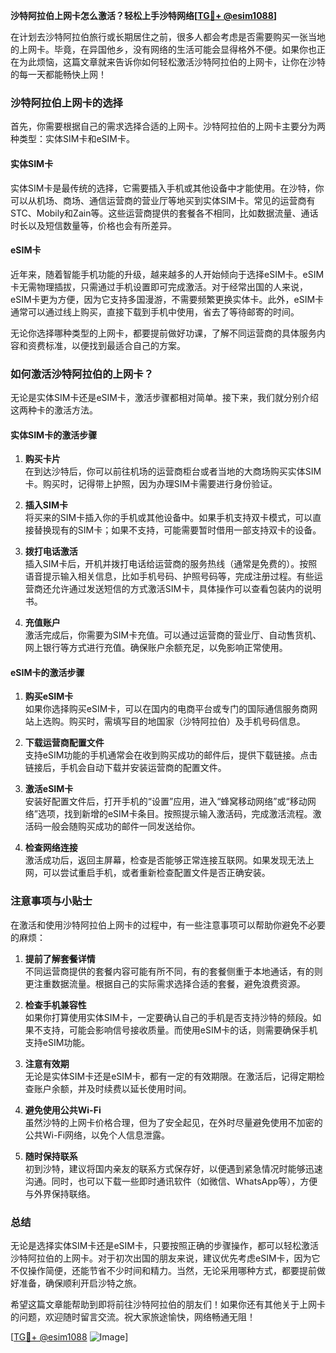 **沙特阿拉伯上网卡怎么激活？轻松上手沙特网络[[TG💪+ @esim1088](https://t.me/s/esim1088)]**

在计划去沙特阿拉伯旅行或长期居住之前，很多人都会考虑是否需要购买一张当地的上网卡。毕竟，在异国他乡，没有网络的生活可能会显得格外不便。如果你也正在为此烦恼，这篇文章就来告诉你如何轻松激活沙特阿拉伯的上网卡，让你在沙特的每一天都能畅快上网！

### 沙特阿拉伯上网卡的选择

首先，你需要根据自己的需求选择合适的上网卡。沙特阿拉伯的上网卡主要分为两种类型：实体SIM卡和eSIM卡。

#### 实体SIM卡
实体SIM卡是最传统的选择，它需要插入手机或其他设备中才能使用。在沙特，你可以从机场、商场、通信运营商的营业厅等地买到实体SIM卡。常见的运营商有STC、Mobily和Zain等。这些运营商提供的套餐各不相同，比如数据流量、通话时长以及短信数量等，价格也会有所差异。

#### eSIM卡
近年来，随着智能手机功能的升级，越来越多的人开始倾向于选择eSIM卡。eSIM卡无需物理插拔，只需通过手机设置即可完成激活。对于经常出国的人来说，eSIM卡更为方便，因为它支持多国漫游，不需要频繁更换实体卡。此外，eSIM卡通常可以通过线上购买，直接下载到手机中使用，省去了等待邮寄的时间。

无论你选择哪种类型的上网卡，都要提前做好功课，了解不同运营商的具体服务内容和资费标准，以便找到最适合自己的方案。

### 如何激活沙特阿拉伯的上网卡？

无论是实体SIM卡还是eSIM卡，激活步骤都相对简单。接下来，我们就分别介绍这两种卡的激活方法。

#### 实体SIM卡的激活步骤
1. **购买卡片**  
   在到达沙特后，你可以前往机场的运营商柜台或者当地的大商场购买实体SIM卡。购买时，记得带上护照，因为办理SIM卡需要进行身份验证。

2. **插入SIM卡**  
   将买来的SIM卡插入你的手机或其他设备中。如果手机支持双卡模式，可以直接替换现有的SIM卡；如果不支持，可能需要暂时借用一部支持双卡的设备。

3. **拨打电话激活**  
   插入SIM卡后，开机并拨打电话给运营商的服务热线（通常是免费的）。按照语音提示输入相关信息，比如手机号码、护照号码等，完成注册过程。有些运营商还允许通过发送短信的方式激活SIM卡，具体操作可以查看包装内的说明书。

4. **充值账户**  
   激活完成后，你需要为SIM卡充值。可以通过运营商的营业厅、自动售货机、网上银行等方式进行充值。确保账户余额充足，以免影响正常使用。

#### eSIM卡的激活步骤
1. **购买eSIM卡**  
   如果你选择购买eSIM卡，可以在国内的电商平台或专门的国际通信服务商网站上选购。购买时，需填写目的地国家（沙特阿拉伯）及手机号码信息。

2. **下载运营商配置文件**  
   支持eSIM功能的手机通常会在收到购买成功的邮件后，提供下载链接。点击链接后，手机会自动下载并安装运营商的配置文件。

3. **激活eSIM卡**  
   安装好配置文件后，打开手机的“设置”应用，进入“蜂窝移动网络”或“移动网络”选项，找到新增的eSIM卡条目。按照提示输入激活码，完成激活流程。激活码一般会随购买成功的邮件一同发送给你。

4. **检查网络连接**  
   激活成功后，返回主屏幕，检查是否能够正常连接互联网。如果发现无法上网，可以尝试重启手机，或者重新检查配置文件是否正确安装。

### 注意事项与小贴士

在激活和使用沙特阿拉伯上网卡的过程中，有一些注意事项可以帮助你避免不必要的麻烦：

1. **提前了解套餐详情**  
   不同运营商提供的套餐内容可能有所不同，有的套餐侧重于本地通话，有的则更注重数据流量。根据自己的实际需求选择合适的套餐，避免浪费资源。

2. **检查手机兼容性**  
   如果你打算使用实体SIM卡，一定要确认自己的手机是否支持沙特的频段。如果不支持，可能会影响信号接收质量。而使用eSIM卡的话，则需要确保手机支持eSIM功能。

3. **注意有效期**  
   无论是实体SIM卡还是eSIM卡，都有一定的有效期限。在激活后，记得定期检查账户余额，并及时续费以延长使用时间。

4. **避免使用公共Wi-Fi**  
   虽然沙特的上网卡价格合理，但为了安全起见，在外时尽量避免使用不加密的公共Wi-Fi网络，以免个人信息泄露。

5. **随时保持联系**  
   初到沙特，建议将国内亲友的联系方式保存好，以便遇到紧急情况时能够迅速沟通。同时，也可以下载一些即时通讯软件（如微信、WhatsApp等），方便与外界保持联络。

### 总结

无论是选择实体SIM卡还是eSIM卡，只要按照正确的步骤操作，都可以轻松激活沙特阿拉伯的上网卡。对于初次出国的朋友来说，建议优先考虑eSIM卡，因为它不仅操作简便，还能节省不少时间和精力。当然，无论采用哪种方式，都要提前做好准备，确保顺利开启沙特之旅。

希望这篇文章能帮助到即将前往沙特阿拉伯的朋友们！如果你还有其他关于上网卡的问题，欢迎随时留言交流。祝大家旅途愉快，网络畅通无阻！

[[TG💪+ @esim1088](https://t.me/s/esim1088) ![Image](https://i.postimg.cc/4NQfJmqS/Snipaste-2025-05-13-00-14-12.png)]